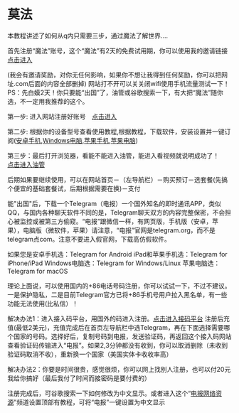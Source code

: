 # 莫法

本教程讲述了如何从q内只需要三步，通过魔法了解世界....

首先注册“魔法”账号，这个“魔法”有2天的免费试用期，你可以使用我的邀请链接[点击进入](https://board.gtk.pw/#/register?code=cUPx1St2)

(我会有邀请奖励，对你无任何影响，如果你不想让我得到任何奖励，你可以把网址.com后面的内容全部删掉) 网站打不开可以关关闭wifi使用手机流量测试一下！PS：先白嫫2天！你只要能“出国”了，油管或谷歌搜索一下，有大把“魔法”随你选，不一定用我推荐的这个。

第一步: 进入网站注册好账号　[点击进入](https://board.gtk.pw/#/register?code=cUPx1St2) 

第二步: 根据你的设备型号查看使用教程,根据教程，下载软件，安装设置并一键订阅([安卓手机](https://github.com/kanzhenxiang/mofa/blob/main/%E5%AE%89%E5%8D%93%E6%89%8B%E6%9C%BA%E7%AB%AFClash%E6%95%99%E7%A8%8B.md),[Windows电脑](https://github.com/kanzhenxiang/mofa/blob/main/windows%E7%94%B5%E8%84%91%E7%AB%AFClash%E6%95%99%E7%A8%8B.md),[苹果手机](https://github.com/kanzhenxiang/mofa/blob/main/%E8%8B%B9%E6%9E%9C%E6%89%8B%E6%9C%BA%E7%AB%AFShadowrocket%E6%95%99%E7%A8%8B.md),[苹果电脑](https://github.com/kanzhenxiang/mofa/blob/main/%E8%8B%B9%E6%9E%9C%E7%94%B5%E8%84%91%E7%AB%AFClashX%E6%95%99%E7%A8%8B.md))

第三步：最后打开浏览器，看能不能进入油管，能进入看视频就说明成功了！ 　[点击进入油管](https://www.youtube.com/)　

后期如果要继续使用，可以在网站首页－（左导航栏）－购买预订－选套餐(先搞个便宜的基础套餐试，后期根据需要在换)－支付

能"出国"后，下载一个Telegram（电报）一个国外知名的即时通讯APP，类似QQ，与国内各种聊天软件不同的是，Telegram聊天双方的内容完整保密，不会担心被监控或被第三方偷窥。“电报”跟微信一样，有网页版，手机版（安卓，苹果），电脑版（微软件，苹果）请注意，“电报”官网是telegram.org，而不是telegram点com。注意不要进入假官网，下载高仿假软件。

如果您是安卓手机选：Telegram for Android iPad和苹果手机选：Telegram for iPhone/iPad Windows电脑选：Telegram for Windows/Linux 苹果电脑选：Telegram for macOS

理论上面说，可以使用国内的+86电话号码注册，你可以试试一下，不过不建议。一是保护隐私，二是目前Telegram官方已将+86手机号用户拉入黑名单，有一些功能无法使用(比私信）！

解决办法1：进入接入码平台，用国外的码进入注册。[点击进入接码平台](https://sms-activate.org/cn#) 注册后充值(最低2美元)，充值完成后在首页左导航栏中选Telegram，再在下面选择需要哪个国家的号码。选择好后，复制号码到电报，发送验证码，再返回这个接入码网站查看验证码传输进入“电报”。如果2,3分钟都没有收到，你可以取消删除（未收到验证码取消不收），重新换一个国家（美国实体卡收收率高）

解决办法2：你要是时间很贵，感觉很烦，你可以网上找别人注册，也可以付20元我给你搞好（最后我付了时间而接密码是要付费的）

注册完成后，可谷歌搜索一下如何修改为中文显示。或者进入这个“[电报网络资源](https://t.me/dbwlzy)”频道设置顶部有教程，可将“电报”一键设置为中文显示
